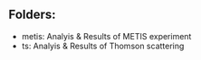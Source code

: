 ## Folders:
- metis: Analyis & Results of METIS experiment
- ts: Analyis & Results of Thomson scattering
